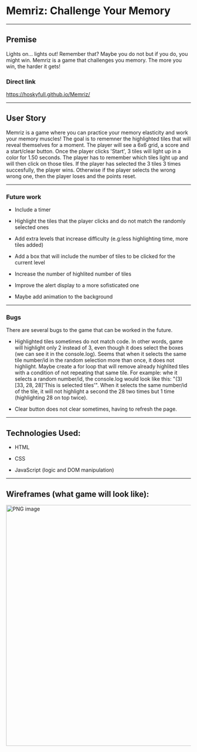 # Memriz: Challenge Your Memory

---

## Premise

Lights on... lights out! Remember that? Maybe you do not but if you do, you might win. Memriz is a game that challenges you memory. The more you win, the harder it gets! 

### Direct link

https://hoskyfull.github.io/Memriz/


---

## User Story
Memriz is a game where you can practice your memory elasticity and work your memory muscles! The goal is to rememner the highlighted tiles that will reveal themselves for a moment. The player will see a 6x6 grid, a score and a start/clear button. Once the player clicks 'Start', 3 tiles will light up in a color for 1.50 seconds. The player has to remember which tiles light up and will then click on those tiles. If the player has selected the 3 tiles 3 times succesfully, the player wins. Otherwise if the player selects the wrong wrong one, then the player loses and the points reset. 

---

### Future work

* Include a timer

* Highlight the tiles that the player clicks and do not match the randomly selected ones

* Add extra levels that increase difficulty (e.g:less highlighting time, more tiles added)

* Add a box that will include the number of tiles to be clicked for the current level

* Increase the number of highlited number of tiles

* Improve the alert display to a more sofisticated one

* Maybe add animation to the background

---

### Bugs

There are several bugs to the game that can be worked in the future. 

* Highlighted tiles sometimes do not match code. In other words, game will highlight only 2 instead of 3, even though it does select the boxes (we can see it in the console.log). Seems that when it selects the same tile number/id in the random selection more than once, it does not highlight. Maybe create a for loop that will remove already highlited tiles with a condition of not repeating that same tile. For example: whe it selects a random number/id, the console.log would look like this: "(3) [33, 28, 28]'This is selected tiles'". When it selects the same number/id of the tile, it will not highlight a second the 28 two times but 1 time (highlighting 28 on top twice).

* Clear button does not clear sometimes, having to refresh the page. 

---

## Technologies Used:

* HTML

* CSS

* JavaScript (logic and DOM manipulation)

---

## Wireframes (what game will look like):

<img width="656" alt="PNG image" src="https://user-images.githubusercontent.com/44327404/169831231-2dad25e6-2885-4f22-b3a2-ae03b03ec6f4.png">